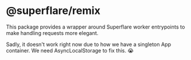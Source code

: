 # @superflare/remix

This package provides a wrapper around Superflare worker entrypoints to make handling requests more elegant.

Sadly, it doesn't work right now due to how we have a singleton App container. We need AsyncLocalStorage to fix this. :sob:
